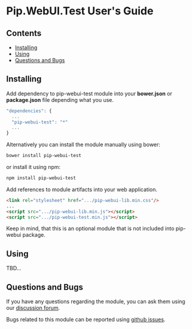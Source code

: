# Pip.WebUI.Test User's Guide

## <a name="contents"></a> Contents
- [Installing](#install)
- [Using](#usage)
- [Questions and Bugs](#issues)

## <a name="install"></a> Installing

Add dependency to pip-webui-test module into your **bower.json** or **package.json** file depending what you use.
```javascript
"dependencies": {
  ...
  "pip-webui-test": "*"
  ...
}
```

Alternatively you can install the module manually using bower:
```bash
bower install pip-webui-test
```

or install it using npm:
```bash
npm install pip-webui-test
```

Add references to module artifacts into your web application.
```html
<link rel="stylesheet" href=".../pip-webui-lib.min.css"/>
...
<script src=".../pip-webui-lib.min.js"></script>
<script src=".../pip-webui-test.min.js"></script>
```

Keep in mind, that this is an optional module that is not included into pip-webui package.

## <a name="usage"></a> Using

TBD...

## <a name="issues"></a> Questions and Bugs

If you have any questions regarding the module, you can ask them using our 
[discussion forum](https://groups.google.com/forum/#!forum/pip-webui).

Bugs related to this module can be reported using [github issues](https://github.com/pip-webui/pip-webui-test/issues).
